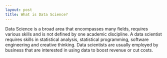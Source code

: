 ```yaml
---
layout: post
title: What is Data Science?
---
```


Data Science is a broad area that encompasses many fields, requires various skills and is not defined by one academic discipline. A data scientist requires skills in statistical analysis, statistical programming, software engineering and creative thinking. Data scientists are usually employed by business that are interested in using data to boost revenue or cut costs.
